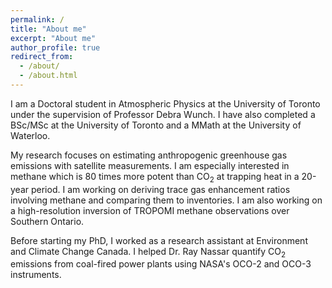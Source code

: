 ```yaml
---
permalink: /
title: "About me"
excerpt: "About me"
author_profile: true
redirect_from: 
  - /about/
  - /about.html
---
```


I am a Doctoral student in Atmospheric Physics at the University of Toronto under the supervision of Professor Debra Wunch. I have also completed a BSc/MSc at the University of Toronto and a MMath at the University of Waterloo.

My research focuses on estimating anthropogenic greenhouse gas emissions with satellite measurements. I am especially interested in methane which is 80 times more potent than CO<sub>2</sub> at trapping heat in a 20-year period. I am working on deriving trace gas enhancement ratios involving methane and comparing them to inventories. I am also working on a high-resolution inversion of TROPOMI methane observations over Southern Ontario.

Before starting my PhD, I worked as a research assistant at Environment and Climate Change Canada. I helped Dr. Ray Nassar quantify CO<sub>2</sub> emissions from coal-fired power plants using NASA's OCO-2 and OCO-3 instruments.
